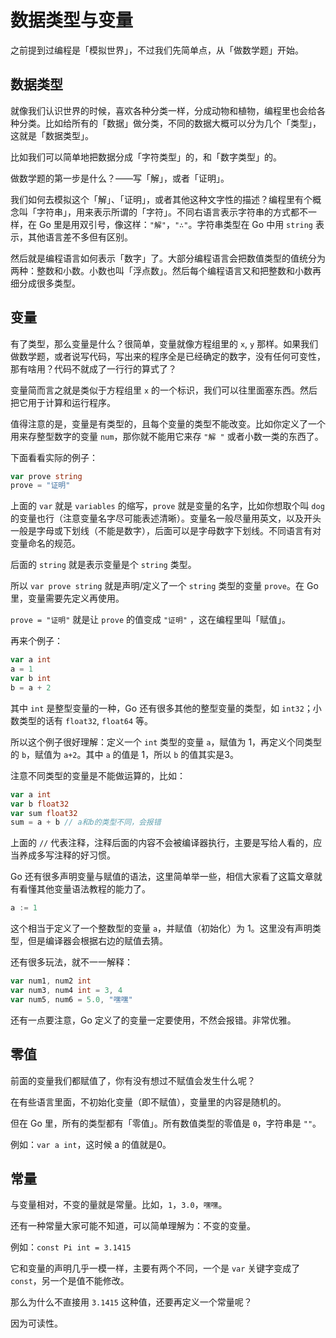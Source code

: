 # 数据类型与变量

之前提到过编程是「模拟世界」，不过我们先简单点，从「做数学题」开始。

## 数据类型

就像我们认识世界的时候，喜欢各种分类一样，分成动物和植物，编程里也会给各种分类。比如给所有的「数据」做分类，不同的数据大概可以分为几个「类型」，这就是「数据类型」。

比如我们可以简单地把数据分成「字符类型」的，和「数字类型」的。



做数学题的第一步是什么？——写「解」，或者「证明」。

我们如何去模拟这个「解」、「证明」，或者其他这种文字性的描述？编程里有个概念叫「字符串」，用来表示所谓的「字符」。不同右语言表示字符串的方式都不一样，在 Go 里是用双引号，像这样：`"解"`，`"∴"`。字符串类型在 Go 中用 `string` 表示，其他语言差不多但有区别。



然后就是编程语言如何表示「数字」了。大部分编程语言会把数值类型的值统分为两种：整数和小数。小数也叫「浮点数」。然后每个编程语言又和把整数和小数再细分成很多类型。

## 变量

有了类型，那么变量是什么？很简单，变量就像方程组里的 `x`, `y` 那样。如果我们做数学题，或者说写代码，写出来的程序全是已经确定的数字，没有任何可变性，那有啥用？代码不就成了一行行的算式了？



变量简而言之就是类似于方程组里 `x` 的一个标识，我们可以往里面塞东西。然后把它用于计算和运行程序。



值得注意的是，变量是有类型的，且每个变量的类型不能改变。比如你定义了一个用来存整型数字的变量 `num`，那你就不能用它来存 `"解 "` 或者小数一类的东西了。



下面看看实际的例子：

```go
var prove string
prove = "证明"
```

上面的 `var` 就是 `variables` 的缩写，`prove` 就是变量的名字，比如你想取个叫 `dog` 的变量也行（注意变量名字尽可能表述清晰）。变量名一般尽量用英文，以及开头一般是字母或下划线（不能是数字），后面可以是字母数字下划线。不同语言有对变量命名的规范。

后面的 `string` 就是表示变量是个 `string` 类型。

所以 `var prove string` 就是声明/定义了一个 `string` 类型的变量 `prove`。在 Go 里，变量需要先定义再使用。

`prove = "证明"` 就是让 `prove` 的值变成 `"证明"` ，这在编程里叫「赋值」。

再来个例子：

```go
var a int
a = 1
var b int
b = a + 2
```

 其中 `int` 是整型变量的一种，Go 还有很多其他的整型变量的类型，如 `int32`；小数类型的话有 `float32`, `float64` 等。

所以这个例子很好理解：定义一个 `int` 类型的变量 `a`，赋值为 1，再定义个同类型的 `b`，赋值为 `a+2`。其中 `a` 的值是 1，所以 `b` 的值其实是3。

注意不同类型的变量是不能做运算的，比如：

```go
var a int
var b float32
var sum float32
sum = a + b // a和b的类型不同，会报错
```

上面的 `//` 代表注释，注释后面的内容不会被编译器执行，主要是写给人看的，应当养成多写注释的好习惯。

Go 还有很多声明变量与赋值的语法，这里简单举一些，相信大家看了这篇文章就有看懂其他变量语法教程的能力了。

```go
a := 1
```

这个相当于定义了一个整数型的变量 `a`，并赋值（初始化）为 1。这里没有声明类型，但是编译器会根据右边的赋值去猜。

还有很多玩法，就不一一解释：

```go
var num1, num2 int
var num3, num4 int = 3, 4
var num5, num6 = 5.0, "嘿嘿"
```

还有一点要注意，Go 定义了的变量一定要使用，不然会报错。非常优雅。

## 零值

前面的变量我们都赋值了，你有没有想过不赋值会发生什么呢？

在有些语言里面，不初始化变量（即不赋值），变量里的内容是随机的。

但在 Go 里，所有的类型都有「零值」。所有数值类型的零值是 `0`，字符串是 `""`。

例如：`var a int`，这时候 a 的值就是0。

## 常量

与变量相对，不变的量就是常量。比如，`1`，`3.0`，`嘿嘿`。

还有一种常量大家可能不知道，可以简单理解为：不变的变量。

例如：`const Pi int = 3.1415`

它和变量的声明几乎一模一样，主要有两个不同，一个是 `var` 关键字变成了 `const`，另一个是值不能修改。

那么为什么不直接用 `3.1415` 这种值，还要再定义一个常量呢？

因为可读性。